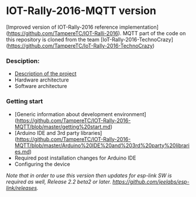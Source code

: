 # IOT-Rally-2016-MQTT version

[Improved version of IOT-Rally-2016 reference implementation] (https://github.com/TampereTC/IOT-Ralli-2016). MQTT part of the code on this repository is cloned from the team [IoT-Rally-2016-TechnoCrazy] (https://github.com/TampereTC/IoT-Rally-2016-TechnoCrazy) 
### Desciption:
- [Description of the project](https://github.com/TampereTC/IOT-Rally-2016-MQTT/blob/master/Description.md)   
- Hardware architecture   
- Software architecture
### Getting start
- [Generic information about development environment] (https://github.com/TampereTC/IOT-Rally-2016-MQTT/blob/master/getting%20start.md)
- [Arduino IDE and 3rd party libraries] (https://github.com/TampereTC/IOT-Rally-2016-MQTT/blob/master/Arduino%20IDE%20and%203rd%20party%20libraries.md) 
- Required post installation changes for Arduino IDE 
- Configuring the device


_Note that in order to use this version then updates for esp-link SW is required as well, Release 2.2 beta2 or later. https://github.com/jeelabs/esp-link/releases._


